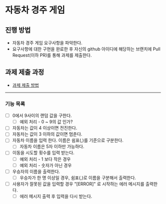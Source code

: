 # 자동차 경주 게임
## 진행 방법
* 자동차 경주 게임 요구사항을 파악한다.
* 요구사항에 대한 구현을 완료한 후 자신의 github 아이디에 해당하는 브랜치에 Pull Request(이하 PR)를 통해 과제를 제출한다.

## 과제 제출 과정
* [과제 제출 방법](https://github.com/next-step/nextstep-docs/tree/master/precourse)

***
### 기능 목록
- [ ] 0에서 9사이의 랜덤 값을 구한다.
  - [ ] 예외 처리 - 0 ~ 9의 값 인가?
- [ ] 자동차는 값이 4 이상이면 전진한다.
- [ ] 자동차는 값이 3 이하의 값이면 멈춘다.
- [ ] 자동차 이름을 입력 한다. 이름은 쉼표(,)를 기준으로 구분한다.
  - [ ] 자동차 이름은 5자 이하만 가능하다.
- [ ] 이동을 시도할 횟수를 입력 받는다.
  - [ ] 예외 처리 - 1 보다 작은 경우
  - [ ] 예외 처리 - 숫자가 아닌 경우
- [ ] 우승자의 이름을 출력한다.
  - [ ] 우승자가 한 명 이상일 경우, 쉼표(,)로 이름을 구분해서 출력한다.
- [ ] 사용자가 잘못된 값을 입력할 경우 "[ERROR]" 로 시작하는 에러 메시지를 출력한다.
  - [ ] 에러 메시지 출력 후 입력을 다시 받는다.